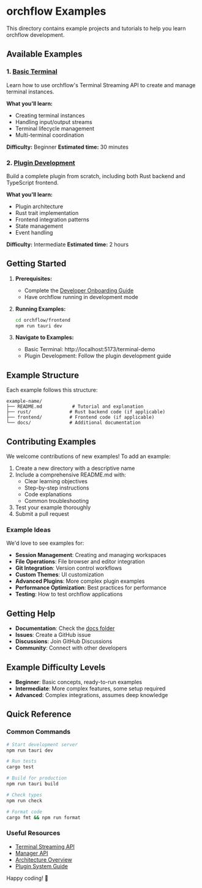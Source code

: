 # orchflow Examples

This directory contains example projects and tutorials to help you learn orchflow development.

## Available Examples

### 1. [Basic Terminal](./basic-terminal/)
Learn how to use orchflow's Terminal Streaming API to create and manage terminal instances.

**What you'll learn:**
- Creating terminal instances
- Handling input/output streams
- Terminal lifecycle management
- Multi-terminal coordination

**Difficulty:** Beginner
**Estimated time:** 30 minutes

### 2. [Plugin Development](./plugin-development/)
Build a complete plugin from scratch, including both Rust backend and TypeScript frontend.

**What you'll learn:**
- Plugin architecture
- Rust trait implementation
- Frontend integration patterns
- State management
- Event handling

**Difficulty:** Intermediate
**Estimated time:** 2 hours

## Getting Started

1. **Prerequisites:**
   - Complete the [Developer Onboarding Guide](../docs/DEVELOPER_ONBOARDING.md)
   - Have orchflow running in development mode

2. **Running Examples:**
   ```bash
   cd orchflow/frontend
   npm run tauri dev
   ```

3. **Navigate to Examples:**
   - Basic Terminal: http://localhost:5173/terminal-demo
   - Plugin Development: Follow the plugin development guide

## Example Structure

Each example follows this structure:
```
example-name/
├── README.md           # Tutorial and explanation
├── rust/              # Rust backend code (if applicable)
├── frontend/          # Frontend code (if applicable)
└── docs/              # Additional documentation
```

## Contributing Examples

We welcome contributions of new examples! To add an example:

1. Create a new directory with a descriptive name
2. Include a comprehensive README.md with:
   - Clear learning objectives
   - Step-by-step instructions
   - Code explanations
   - Common troubleshooting
3. Test your example thoroughly
4. Submit a pull request

### Example Ideas

We'd love to see examples for:
- **Session Management**: Creating and managing workspaces
- **File Operations**: File browser and editor integration
- **Git Integration**: Version control workflows
- **Custom Themes**: UI customization
- **Advanced Plugins**: More complex plugin examples
- **Performance Optimization**: Best practices for performance
- **Testing**: How to test orchflow applications

## Getting Help

- **Documentation**: Check the [docs folder](../docs/)
- **Issues**: Create a GitHub issue
- **Discussions**: Join GitHub Discussions
- **Community**: Connect with other developers

## Example Difficulty Levels

- **Beginner**: Basic concepts, ready-to-run examples
- **Intermediate**: More complex features, some setup required
- **Advanced**: Complex integrations, assumes deep knowledge

## Quick Reference

### Common Commands

```bash
# Start development server
npm run tauri dev

# Run tests
cargo test

# Build for production
npm run tauri build

# Check types
npm run check

# Format code
cargo fmt && npm run format
```

### Useful Resources

- [Terminal Streaming API](../docs/TERMINAL_STREAMING_API.md)
- [Manager API](../docs/MANAGER_API.md)
- [Architecture Overview](../docs/DEVELOPER_ONBOARDING.md#architecture-overview)
- [Plugin System Guide](../docs/MANAGER_API.md#plugin-system)

Happy coding! 🌊